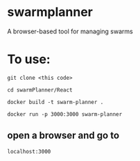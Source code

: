 # swarmplanner
A browser-based tool for managing swarms

# To use:

`git clone <this code>`

`cd swarmPlanner/React`

`docker build -t swarm-planner .`

`docker run -p 3000:3000 swarm-planner`

## open a browser and go to

`localhost:3000`
